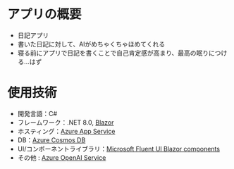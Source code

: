 # アプリの概要
- 日記アプリ
- 書いた日記に対して、AIがめちゃくちゃほめてくれる
- 寝る前にアプリで日記を書くことで自己肯定感が高まり、最高の眠りにつける...はず


# 使用技術
- 開発言語：C#
- フレームワーク：.NET 8.0, [Blazor](https://dotnet.microsoft.com/ja-jp/apps/aspnet/web-apps/blazor)
- ホスティング：[Azure App Service](https://learn.microsoft.com/ja-jp/azure/app-service/overview)
- DB：[Azure Cosmos DB](https://learn.microsoft.com/ja-jp/azure/cosmos-db/introduction)
- UI/コンポーネントライブラリ：[Microsoft Fluent UI Blazor components](https://github.com/microsoft/fluentui-blazor)
- その他 : [Azure OpenAI Service](https://azure.microsoft.com/ja-jp/products/ai-services/openai-service)
